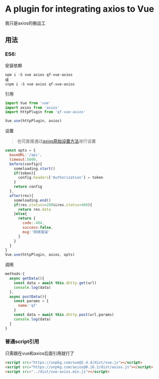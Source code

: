 # A plugin for integrating axios to Vue
我只是axios的搬运工

## 用法
### ES6:
安装依赖
```
npm i -S vue axios qf-vue-axios
或
cnpm i -S vue axios qf-vue-axios
```
引用
``` javascript
import Vue from 'vue'
import axios from 'axios'
import httpPlugin from 'qf-vue-axios'

Vue.use(httpPlugin, axios)
```
设置
>也可直接通过[axios原始设置方法](https://github.com/axios/axios)进行设置

``` javascript
const opts = {
  baseURL:'/api',
  timeout:5000,
  before(config){
    someloading.start()
    if(token){
      config.headers['Authorization'] = token
    }
    return config
  },
  after(res){
    someloading.end()
    if(res.status>=200&&res.status<400){
      return res.data
    }else{
      return {
        code:-404,
        success:false,
        msg:'网络错误'
      }
    }
  }
}
Vue.use(httpPlugin, axios, opts)
```
调用
``` javascript
methods:{
  async getData(){
    const data = await this.$http.get(url)
    console.log(data)
  },
  async postData(){
    const params = {
      name:'qf'
    }
    const data = await this.$http.post(url,params)
    console.log(data)
  }
}

```
### 普通script引用
只需跟在vue和axios后面引用就行了
``` html
<script src="https://unpkg.com/vue@2.4.4/dist/vue.js"></script>
<script src="https://unpkg.com/axios@0.16.2/dist/axios.js"></script>
<script src="../dist/vue-axios.min.js"></script>
```


